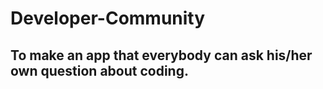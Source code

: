 # Developer-Community
## To make an app that everybody can ask his/her own question about coding.


###